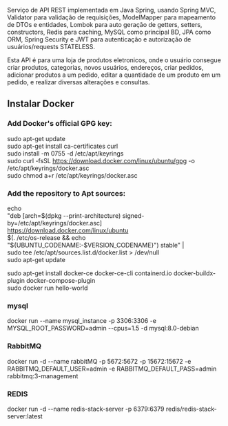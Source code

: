 Serviço de API REST implementada em Java Spring, usando 
Spring MVC, Validator para validação de requisições, ModelMapper para mapeamento de 
 DTOs e entidades, Lombok para auto geração de getters, setters, constructors, Redis para
 caching, MySQL como principal BD, JPA como ORM, Spring Security e JWT para 
 autenticação e autorização de usuários/requests STATELESS.
 

Esta API é para uma loja de produtos eletronicos, onde o usuário consegue criar produtos,
categorias, novos usuários, endereços, criar pedidos, adicionar produtos a um pedido, 
editar a quantidade de um produto em um pedido, e realizar diversas alterações e consultas.



## Instalar Docker

### Add Docker's official GPG key:
sudo apt-get update \
sudo apt-get install ca-certificates curl \
sudo install -m 0755 -d /etc/apt/keyrings \
sudo curl -fsSL https://download.docker.com/linux/ubuntu/gpg -o /etc/apt/keyrings/docker.asc \
sudo chmod a+r /etc/apt/keyrings/docker.asc 

### Add the repository to Apt sources:
echo \
  "deb [arch=$(dpkg --print-architecture) signed-by=/etc/apt/keyrings/docker.asc] https://download.docker.com/linux/ubuntu \
  $(. /etc/os-release && echo "${UBUNTU_CODENAME:-$VERSION_CODENAME}") stable" | \
  sudo tee /etc/apt/sources.list.d/docker.list > /dev/null \
sudo apt-get update


sudo apt-get install docker-ce docker-ce-cli containerd.io docker-buildx-plugin docker-compose-plugin \
sudo docker run hello-world


### mysql
docker run --name mysql_instance -p 3306:3306 -e MYSQL_ROOT_PASSWORD=admin --cpus=1.5 -d mysql:8.0-debian

### RabbitMQ
docker run -d --name rabbitMQ -p 5672:5672 -p 15672:15672 -e RABBITMQ_DEFAULT_USER=admin -e RABBITMQ_DEFAULT_PASS=admin  rabbitmq:3-management


### REDIS
docker run -d --name redis-stack-server -p 6379:6379 redis/redis-stack-server:latest